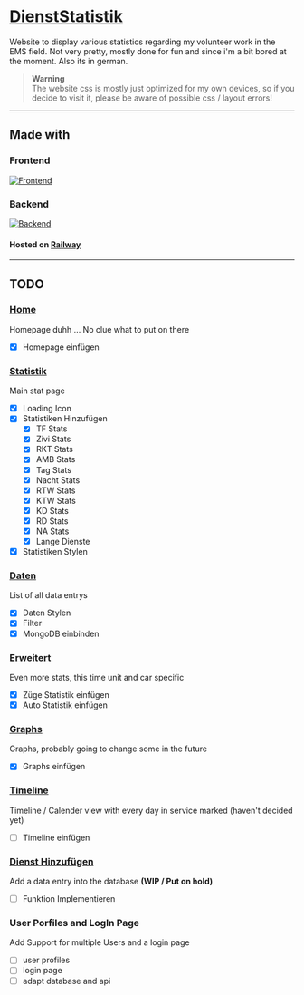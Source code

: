 # [DienstStatistik](https://philroli.github.io/DienstStatistik/#/)

Website to display various statistics regarding my volunteer work in the EMS field.
Not very pretty, mostly done for fun and since i'm a bit bored at the moment.
Also its in german.

> **Warning**  
> The website css is mostly just optimized for my own devices, so if you decide to visit it, please be aware of possible css / layout errors!

---

## Made with

### Frontend

[![Frontend](https://skillicons.dev/icons?i=react,javascript,html,css)](https://skillicons.dev)

### Backend

[![Backend](https://skillicons.dev/icons?i=express,nodejs,mongodb)](https://skillicons.dev)

#### Hosted on [Railway](https://railway.app)

---

## TODO

### [Home](https://philroli.github.io/DienstStatistik/#/)

Homepage duhh ... No clue what to put on there

- [x] Homepage einfügen

### [Statistik](https://philroli.github.io/DienstStatistik/#/Statistik)

Main stat page

- [x] Loading Icon
- [x] Statistiken Hinzufügen
  - [x] TF Stats
  - [x] Zivi Stats
  - [x] RKT Stats
  - [x] AMB Stats
  - [x] Tag Stats
  - [x] Nacht Stats
  - [x] RTW Stats
  - [x] KTW Stats
  - [x] KD Stats
  - [x] RD Stats
  - [x] NA Stats
  - [x] Lange Dienste
- [x] Statistiken Stylen

### [Daten](https://philroli.github.io/DienstStatistik/#/Daten)

List of all data entrys

- [x] Daten Stylen
- [x] Filter
- [x] MongoDB einbinden

### [Erweitert](https://philroli.github.io/DienstStatistik/#/Erweitert)

Even more stats, this time unit and car specific

- [x] Züge Statistik einfügen
- [x] Auto Statistik einfügen

### [Graphs](https://philroli.github.io/DienstStatistik/#/Graphs)

Graphs, probably going to change some in the future

- [x] Graphs einfügen

### [Timeline](https://philroli.github.io/DienstStatistik/#/Timeline)

Timeline / Calender view with every day in service marked (haven't decided yet)

- [ ] Timeline einfügen

### [Dienst Hinzufügen](https://philroli.github.io/DienstStatistik/#/AddData)

Add a data entry into the database **(WIP / Put on hold)**

- [ ] Funktion Implementieren

### User Porfiles and LogIn Page

Add Support for multiple Users and a login page

- [ ] user profiles
- [ ] login page
- [ ] adapt database and api
